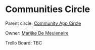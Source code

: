 # Communities Circle

Parent circle: [Community App Circle](/circles/community_app/community_app.md)

Owner: [Marijke De Meuleneire](tftech/marijke_de_meuleneire.md)

Trello Board: TBC